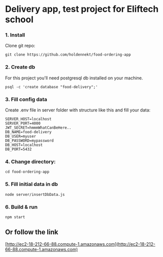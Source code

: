 # Delivery app, test project for Eliftech school

### 1. Install

Clone git repo:

```
git clone https://github.com/holdennekt/food-ordering-app
```

### 2. Create db

For this project you'll need postgresql db installed on your machine.

```
psql -c 'create database "food-delivery";'
```

### 3. Fill config data

Create .env file in server folder with structure like this and fill your data:

```
SERVER_HOST=localhost
SERVER_PORT=4000
JWT_SECRET=hmmmWhatCanBeHere..
DB_NAME=food-delivery
DB_USER=myuser
DB_PASSWORD=mypassword
DB_HOST=localhost
DB_PORT=5432
```

### 4. Change directory:

```
cd food-ordering-app
```

### 5. Fill initial data in db

```
node server/insertDbData.js
```

### 6. Build & run

```
npm start
```

## Or follow the link
[http://ec2-18-212-66-88.compute-1.amazonaws.com](http://ec2-18-212-66-88.compute-1.amazonaws.com)
